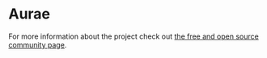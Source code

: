 # Aurae

For more information about the project check out [the free and open source community page](https://github.com/aurae-runtime/community).




 
